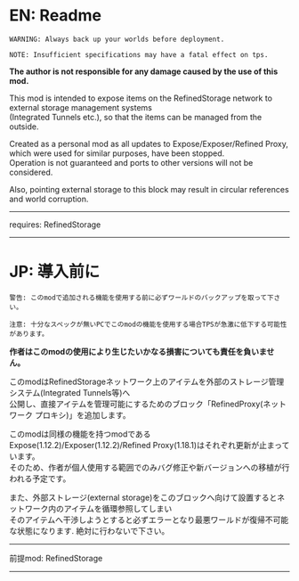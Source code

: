 EN: Readme
================================================================

    WARNING: Always back up your worlds before deployment.

    NOTE: Insufficient specifications may have a fatal effect on tps.

**The author is not responsible for any damage caused by the use of this mod.**

This mod is intended to expose items on the RefinedStorage network to external storage management systems<br>
(Integrated Tunnels etc.), so that the items can be managed from the outside.

Created as a personal mod as all updates to Expose/Exposer/Refined Proxy, which were used for similar purposes, have been stopped.<br>
Operation is not guaranteed and ports to other versions will not be considered.

Also, pointing external storage to this block may result in circular references and world corruption.

* * *
requires: RefinedStorage
* * *

JP: 導入前に
================================================================

    警告: このmodで追加される機能を使用する前に必ずワールドのバックアップを取って下さい。

    注意: 十分なスペックが無いPCでこのmodの機能を使用する場合TPSが急激に低下する可能性があります。

**作者はこのmodの使用により生じたいかなる損害についても責任を負いません。**

このmodはRefinedStorageネットワーク上のアイテムを外部のストレージ管理システム(Integrated Tunnels等)へ<br>
公開し、直接アイテムを管理可能にするためのブロック「RefinedProxy(ネットワーク プロキシ)」を追加します。

このmodは同様の機能を持つmodであるExpose(1.12.2)/Exposer(1.12.2)/Refined Proxy(1.18.1)はそれぞれ更新が止まっています。<br>
そのため、作者が個人使用する範囲でのみバグ修正や新バージョンへの移植が行われる予定です。

また、外部ストレージ(external storage)をこのブロックへ向けて設置するとネットワーク内のアイテムを循環参照してしまい<br>
そのアイテムへ干渉しようとすると必ずエラーとなり最悪ワールドが復帰不可能な状態になります. 絶対に行わないで下さい。

* * *
前提mod: RefinedStorage
* * *
